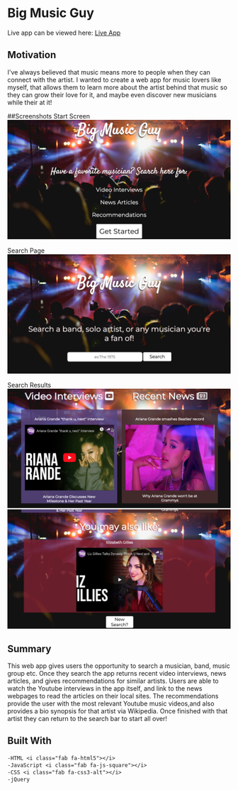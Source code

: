 # Big Music Guy

Live app can be viewed here: <a href="https://bahitssara.github.io/Big-Music-Guy/">Live App</a>

## Motivation
I've always believed that music means more to people when they can connect with the artist. I wanted to create a web app for music lovers like myself, that allows them to learn more about the artist behind that music so they can grow their love for it, and maybe even discover new musicians while their at it! 

##Screenshots
Start Screen<br>
![Project Start Page](images/readme-images/Start-Screen.png)

Search Page<br>
![Project Search Page](images/readme-images/Search-Page.png)

Search Results<br>
![Results Part1](images/readme-images/Search-Results.png)<br>
![Results Part2](images/readme-images/Search-Results2.png)

## Summary
This web app gives users the opportunity to search a musician, band, music group etc. Once they search the app returns recent video interviews, news articles, and gives recommendations for similar artists. Users are able to watch the Youtube interviews in the app itself, and link to the news webpages to read the articles on their local sites. The recommendations provide the user with the most relevant Youtube music videos,and also provides a bio synopsis for that artist via Wikipedia. Once finished with that artist they can return to the search bar to start all over! 

## Built With
    -HTML <i class="fab fa-html5"></i>
    -JavaScript <i class="fab fa-js-square"></i>
    -CSS <i class="fab fa-css3-alt"></i>
    -jQuery






